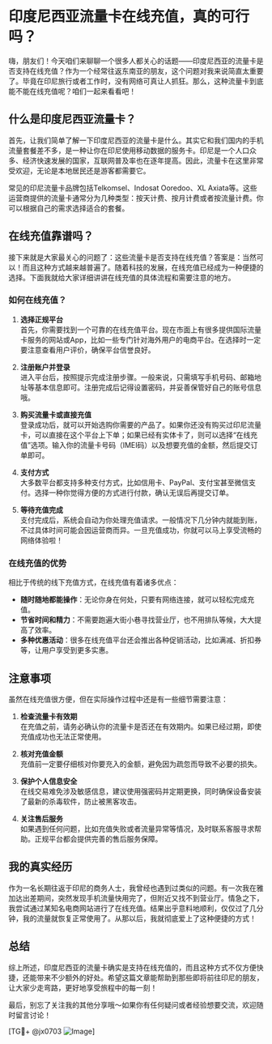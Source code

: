 # 印度尼西亚流量卡在线充值，真的可行吗？

嗨，朋友们！今天咱们来聊聊一个很多人都关心的话题——印度尼西亚的流量卡是否支持在线充值？作为一个经常往返东南亚的朋友，这个问题对我来说简直太重要了。毕竟在印尼旅行或者工作时，没有网络可真让人抓狂。那么，这种流量卡到底能不能在线充值呢？咱们一起来看看吧！

## 什么是印度尼西亚流量卡？

首先，让我们简单了解一下印度尼西亚的流量卡是什么。其实它和我们国内的手机流量套餐差不多，是一种让你在印尼使用移动数据的服务卡。印尼是一个人口众多、经济快速发展的国家，互联网普及率也在逐年提高。因此，流量卡在这里非常受欢迎，无论是本地居民还是游客都需要它。

常见的印尼流量卡品牌包括Telkomsel、Indosat Ooredoo、XL Axiata等。这些运营商提供的流量卡通常分为几种类型：按天计费、按月计费或者按流量计费。你可以根据自己的需求选择适合的套餐。

## 在线充值靠谱吗？

接下来就是大家最关心的问题了：这些流量卡是否支持在线充值？答案是：当然可以！而且这种方式越来越普遍了。随着科技的发展，在线充值已经成为一种便捷的选择。下面我就给大家详细讲讲在线充值的具体流程和需要注意的地方。

### 如何在线充值？

1. **选择正规平台**  
   首先，你需要找到一个可靠的在线充值平台。现在市面上有很多提供国际流量卡服务的网站或App，比如一些专门针对海外用户的电商平台。在选择时一定要注意查看用户评价，确保平台信誉良好。

2. **注册账户并登录**  
   进入平台后，按照提示完成注册步骤。一般来说，只需填写手机号码、邮箱地址等基本信息即可。注册完成后记得设置密码，并妥善保管好自己的账号信息哦。

3. **购买流量卡或直接充值**  
   登录成功后，就可以开始选购你需要的产品了。如果你还没有购买过印尼流量卡，可以直接在这个平台上下单；如果已经有实体卡了，则可以选择“在线充值”选项。输入你的流量卡号码（IMEI码）以及想要充值的金额，然后提交订单即可。

4. **支付方式**  
   大多数平台都支持多种支付方式，比如信用卡、PayPal、支付宝甚至微信支付。选择一种你觉得方便的方式进行付款，确认无误后再提交订单。

5. **等待充值完成**  
   支付完成后，系统会自动为你处理充值请求。一般情况下几分钟内就能到账，不过具体时间可能会因运营商而异。一旦充值成功，你就可以马上享受流畅的网络体验啦！

### 在线充值的优势

相比于传统的线下充值方式，在线充值有着诸多优点：

- **随时随地都能操作**：无论你身在何处，只要有网络连接，就可以轻松完成充值。
- **节省时间和精力**：不需要跑遍大街小巷寻找营业厅，也不用排队等候，大大提高了效率。
- **多种优惠活动**：很多在线充值平台还会推出各种促销活动，比如满减、折扣券等，让用户享受到更多实惠。

## 注意事项

虽然在线充值很方便，但在实际操作过程中还是有一些细节需要注意：

1. **检查流量卡有效期**  
   在充值之前，请务必确认你的流量卡是否还在有效期内。如果已经过期，即使充值成功也无法正常使用。

2. **核对充值金额**  
   充值前一定要仔细核对你要充入的金额，避免因为疏忽而导致不必要的损失。

3. **保护个人信息安全**  
   在线交易难免涉及敏感信息，建议使用强密码并定期更换，同时确保设备安装了最新的杀毒软件，防止被黑客攻击。

4. **关注售后服务**  
   如果遇到任何问题，比如充值失败或者流量异常等情况，及时联系客服寻求帮助。正规平台都会提供完善的售后服务保障。

## 我的真实经历

作为一名长期往返于印尼的商务人士，我曾经也遇到过类似的问题。有一次我在雅加达出差期间，突然发现手机流量快用完了，但附近又找不到营业厅。情急之下，我尝试通过某知名电商网站进行了在线充值。结果出乎意料地顺利，仅仅过了几分钟，我的流量就恢复正常使用了。从那以后，我就彻底爱上了这种便捷的方式！

## 总结

综上所述，印度尼西亚的流量卡确实是支持在线充值的，而且这种方式不仅方便快捷，还能带来不少额外的好处。希望这篇文章能帮助到那些即将前往印尼的朋友，让大家少走弯路，更好地享受旅程中的每一刻！

最后，别忘了关注我的其他分享哦～如果你有任何疑问或者经验想要交流，欢迎随时留言讨论！

[TG💪+ @jx0703 ![Image](https://github.com/user-attachments/assets/dbca1d08-cadb-493c-b0ec-ad6f7a83f270)]